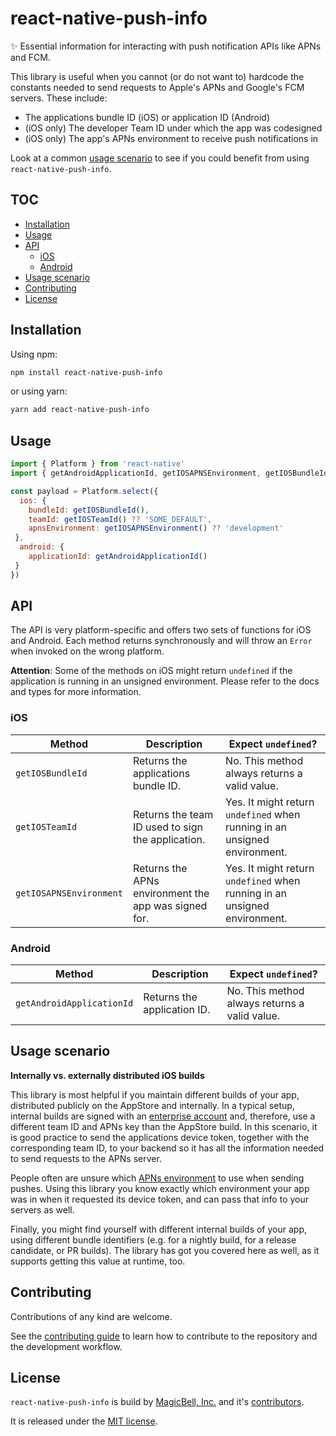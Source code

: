 # react-native-push-info

✨ Essential information for interacting with push notification APIs like APNs and FCM.

This library is useful when you cannot (or do not want to) hardcode the constants needed to send requests to Apple's APNs and Google's FCM servers. These include:

- The applications bundle ID (iOS) or application ID (Android)
- (iOS only) The developer Team ID under which the app was codesigned
- (iOS only) The app's APNs environment to receive push notifications in

Look at a common [usage scenario](#usage-scenario) to see if you could benefit from using `react-native-push-info`.

## TOC

<!-- TOC -->

- [Installation](#installation)
- [Usage](#usage)
- [API](#api)
  - [iOS](#ios)
  - [Android](#android)
- [Usage scenario](#usage-scenario)
- [Contributing](#contributing)
- [License](#license)

<!-- /TOC -->

## Installation

Using npm:

```sh
npm install react-native-push-info
```
or using yarn:

```sh
yarn add react-native-push-info
```

## Usage

```js
import { Platform } from 'react-native'
import { getAndroidApplicationId, getIOSAPNSEnvironment, getIOSBundleId, getIOSTeamId } from 'react-native-push-info'

const payload = Platform.select({
  ios: {
    bundleId: getIOSBundleId(),
    teamId: getIOSTeamId() ?? 'SOME_DEFAULT',
    apnsEnvironment: getIOSAPNSEnvironment() ?? 'development'
 },
  android: {
    applicationId: getAndroidApplicationId()
 }
})
```

## API

The API is very platform-specific and offers two sets of functions for iOS and Android.
Each method returns synchronously and will throw an `Error` when invoked on the wrong platform.

**Attention**: Some of the methods on iOS might return `undefined` if the application is running in an unsigned environment. Please refer to the docs and types for more information.

### iOS

| Method                  | Description                                          | Expect `undefined`?                                                    |
| ----------------------- | ---------------------------------------------------- | ---------------------------------------------------------------------- |
| `getIOSBundleId`        | Returns the applications bundle ID.                  | No. This method always returns a valid value.                          |
| `getIOSTeamId`          | Returns the team ID used to sign the application.    | Yes. It might return `undefined` when running in an unsigned environment. |
| `getIOSAPNSEnvironment` | Returns the APNs environment the app was signed for. | Yes. It might return `undefined` when running in an unsigned environment. |

### Android

| Method                    | Description                  | Expect `undefined`?                           |
| ------------------------- | ---------------------------- | --------------------------------------------- |
| `getAndroidApplicationId` | Returns the application ID. | No. This method always returns a valid value. |


## Usage scenario

**Internally vs. externally distributed iOS builds**

This library is most helpful if you maintain different builds of your app, distributed publicly on the AppStore and internally. In a typical setup, internal builds are signed with an [enterprise account](https://developer.apple.com/programs/enterprise/) and, therefore, use a different team ID and APNs key than the AppStore build. In this scenario, it is good practice to send the applications device token, together with the corresponding team ID, to your backend so it has all the information needed to send requests to the APNs server.

People often are unsure which [APNs environment](https://developer.apple.com/documentation/bundleresources/entitlements/aps-environment) to use when sending pushes. Using this library you know exactly which environment your app was in when it requested its device token, and can pass that info to your servers as well.

Finally, you might find yourself with different internal builds of your app, using different bundle identifiers (e.g. for a nightly build, for a release candidate, or PR builds). The library has got you covered here as well, as it supports getting this value at runtime, too.


## Contributing

Contributions of any kind are welcome.

See the [contributing guide](./CONTRIBUTING.md) to learn how to contribute to the repository and the development workflow.

## License

`react-native-push-info` is build by [MagicBell, Inc.](https://www.magicbell.com) and it's [contributors](./graphs/contributors).

It is released under the [MIT license](./LICENSE).

